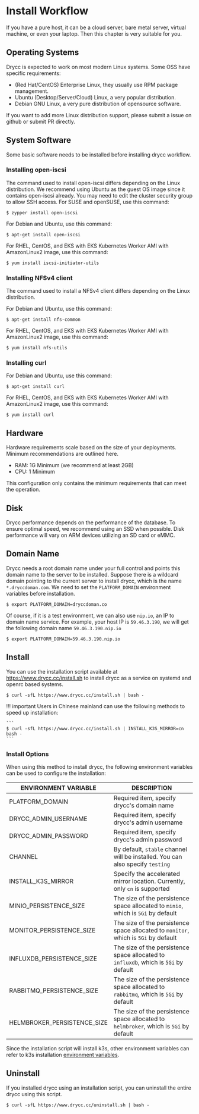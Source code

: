 # Install Workflow

If you have a pure host, it can be a cloud server, bare metal server, virtual machine, or even your laptop. Then this chapter is very suitable for you.

## Operating Systems

Drycc is expected to work on most modern Linux systems. Some OSS have specific requirements:

* (Red Hat/CentOS) Enterprise Linux, they usually use RPM package management.
* Ubuntu (Desktop/Server/Cloud) Linux, a very popular distribution.
* Debian GNU Linux, a very pure distribution of opensource software.

If you want to add more Linux distribution support, please submit a issue on github or submit PR directly.

## System Software

Some basic software needs to be installed before installing drycc workflow.

### Installing open-iscsi

The command used to install open-iscsi differs depending on the Linux distribution.
We recommend using Ubuntu as the guest OS image since it contains open-iscsi already.
You may need to edit the cluster security group to allow SSH access.
For SUSE and openSUSE, use this command:

```
$ zypper install open-iscsi
```

For Debian and Ubuntu, use this command:

```
$ apt-get install open-iscsi
```

For RHEL, CentOS, and EKS with EKS Kubernetes Worker AMI with AmazonLinux2 image, use this command:

```
$ yum install iscsi-initiator-utils
```

### Installing NFSv4 client

The command used to install a NFSv4 client differs depending on the Linux distribution.

For Debian and Ubuntu, use this command:

```
$ apt-get install nfs-common
```

For RHEL, CentOS, and EKS with EKS Kubernetes Worker AMI with AmazonLinux2 image, use this command:

```
$ yum install nfs-utils
```

### Installing curl

For Debian and Ubuntu, use this command:

```
$ apt-get install curl
```

For RHEL, CentOS, and EKS with EKS Kubernetes Worker AMI with AmazonLinux2 image, use this command:

```
$ yum install curl
```

## Hardware

Hardware requirements scale based on the size of your deployments. Minimum recommendations are outlined here.

* RAM: 1G Minimum (we recommend at least 2GB)
* CPU: 1 Minimum

This configuration only contains the minimum requirements that can meet the operation.

## Disk

Drycc performance depends on the performance of the database. To ensure optimal speed, we recommend using an SSD when possible. Disk performance will vary on ARM devices utilizing an SD card or eMMC.

## Domain Name

Drycc needs a root domain name under your full control and points this domain name to the server to be installed.
Suppose there is a wildcard domain pointing to the current server to install drycc, which is the name `*.dryccdoman.com`.
We need to set the `PLATFORM_DOMAIN` environment variables before installation.

```
$ export PLATFORM_DOMAIN=dryccdoman.co
```

Of course, if it is a test environment, we can also use `nip.io`, an IP to domain name service.
For example, your host IP is `59.46.3.190`, we will get the following domain name `59.46.3.190.nip.io`

```
$ export PLATFORM_DOMAIN=59.46.3.190.nip.io
```

## Install

You can use the installation script available at https://www.drycc.cc/install.sh to install drycc as a service on systemd and openrc based systems.

```
$ curl -sfL https://www.drycc.cc/install.sh | bash -
```

!!! important
    Users in Chinese mainland can use the following methods to speed up installation:

    ```
    $ curl -sfL https://www.drycc.cc/install.sh | INSTALL_K3S_MIRROR=cn bash -
    ```

### Install Options

When using this method to install drycc, the following environment variables can be used to configure the installation:

ENVIRONMENT VARIABLE            | DESCRIPTION
--------------------------------|------------------------------------------------------------------------------------------------
PLATFORM_DOMAIN                 | Required item, specify drycc's domain name
DRYCC_ADMIN_USERNAME            | Required item, specify drycc's admin username
DRYCC_ADMIN_PASSWORD            | Required item, specify drycc's admin password
CHANNEL                         | By default, `stable` channel will be installed. You can also specify `testing`
INSTALL_K3S_MIRROR              | Specify the accelerated mirror location. Currently, only `cn` is supported
MINIO_PERSISTENCE_SIZE          | The size of the persistence space allocated to `minio`, which is `5Gi` by default
MONITOR_PERSISTENCE_SIZE        | The size of the persistence space allocated to `monitor`, which is `5Gi` by default
INFLUXDB_PERSISTENCE_SIZE       | The size of the persistence space allocated to `influxdb`, which is `5Gi` by default
RABBITMQ_PERSISTENCE_SIZE       | The size of the persistence space allocated to `rabbitmq`, which is `5Gi` by default
HELMBROKER_PERSISTENCE_SIZE     | The size of the persistence space allocated to `helmbroker`, which is `5Gi` by default

Since the installation script will install k3s, other environment variables can refer to k3s installation [environment variables](https://rancher.com/docs/k3s/latest/en/installation/install-options/).
    
## Uninstall

If you installed drycc using an installation script, you can uninstall the entire drycc using this script.

```
$ curl -sfL https://www.drycc.cc/uninstall.sh | bash -
```
